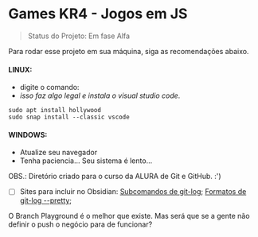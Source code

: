 <h1> Games KR4 - Jogos em JS</h1>

>Status do Projeto: Em fase Alfa

Para rodar esse projeto em sua máquina, siga as recomendações abaixo.

#### LINUX:
 - digite o comando:
 - *isso faz algo legal e instala o visual studio code*.

```
sudo apt install hollywood
sudo snap install --classic vscode
```

#### WINDOWS:
- Atualize seu navegador
- Tenha paciencia... Seu sistema é lento...

OBS.: Diretório criado para o curso da ALURA de Git e GitHub. :')


-[ ] Sites para incluir no Obsidian:
[Subcomandos de git-log](https://devhints.io/git-log);
[Formatos de git-log --pretty](https://devhints.io/git-log-format);

O Branch Playground é o melhor que existe.
Mas será que se a gente não definir o push o negócio para de funcionar?